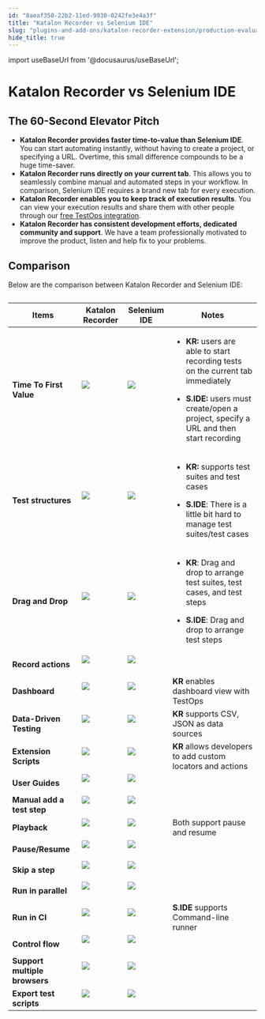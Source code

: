 ```yaml
---
id: "8aeaf350-22b2-11ed-9930-0242fe3e4a3f"
title: "Katalon Recorder vs Selenium IDE"
slug: "plugins-and-add-ons/katalon-recorder-extension/production-evaluation-center/katalon-recorder-vs-selenium-ide"
hide_title: true
---
```

import useBaseUrl from '@docusaurus/useBaseUrl';

    

# <a id="id_katalon-recorder-vs-selenium-ide" class="anchor_top_offset"/><a id="ariaid-title1" class="anchor_top_offset"/>Katalon Recorder vs Selenium IDE

    
    
  
    

## <a id="id_1" class="anchor_top_offset"/>The 60-Second Elevator Pitch

    
      
<ul xmlns="http://www.w3.org/1999/xhtml" className="ul">   <li className="li">     <strong className="ph b">Katalon Recorder provides faster time-to-value than       Selenium IDE</strong>. You can start automating instantly, without     having to create a project, or specifying a URL. Overtime, this     small difference compounds to be a huge time-saver.</li>   <li className="li">     <strong className="ph b">Katalon Recorder runs directly on your current       tab</strong>. This allows you to seamlessly combine manual and     automated steps in your workflow. In comparison, Selenium IDE     requires a brand new tab for every execution.</li>   <li className="li">     <strong className="ph b">Katalon Recorder enables you to keep track of execution       results</strong>. You can view your execution results and share     them with other people through our <a className="xref" href="/about-katalon-platform/katalon-testops-overview">free       TestOps integration</a>.</li>   <li className="li">     <strong className="ph b">Katalon Recorder has consistent development efforts,       dedicated community and support</strong>. We have a team     professionally motivated to improve the product, listen and help     fix to your problems.</li> </ul> 
    
  
    

## <a id="id_2" class="anchor_top_offset"/>Comparison

    
      
<p xmlns="http://www.w3.org/1999/xhtml" className="p">Below are the comparison between Katalon Recorder and Selenium   IDE:</p> 
      
<table xmlns="http://www.w3.org/1999/xhtml" className="table"><caption /><thead className="thead">     <tr className>       <th className="entry anchor_top_offset" id="id_2__entry__1">         <strong className="ph b">Items</strong>       </th>       <th className="entry anchor_top_offset" id="id_2__entry__2">         <strong className="ph b">Katalon Recorder</strong>       </th>       <th className="entry anchor_top_offset" id="id_2__entry__3">         <strong className="ph b">Selenium IDE</strong>       </th>       <th className="entry anchor_top_offset" id="id_2__entry__4">         <strong className="ph b">Notes</strong>       </th>     </tr>   </thead><tbody className="tbody">     <tr className>       <td className="entry" headers="id_2__entry__1 id_2__entry__2 id_2__entry__3 id_2__entry__4 ">         <strong className="ph b">Time To First Value</strong>       </td>       <td className="entry" headers="id_2__entry__1 id_2__entry__2 id_2__entry__3 id_2__entry__4 ">         <img className="image" src={useBaseUrl("https://raw.githubusercontent.com/katalon-studio/docs-images/master/katalon-recorder/docs/jtbd/katalon-recorder-vs-selenium-ide/image1.png")} /><br /><br />       </td>       <td className="entry" headers="id_2__entry__1 id_2__entry__2 id_2__entry__3 id_2__entry__4 ">         <img className="image" src={useBaseUrl("https://raw.githubusercontent.com/katalon-studio/docs-images/master/katalon-recorder/docs/jtbd/katalon-recorder-vs-selenium-ide/image2.png")} /><br /><br />       </td>       <td className="entry" headers="id_2__entry__1 id_2__entry__2 id_2__entry__3 id_2__entry__4 ">         <ul className="ul">           <li className="li">             <p className="p">               <strong className="ph b">KR:</strong> users are able to start recording tests on               the current tab immediately</p>           </li>           <li className="li">             <p className="p">               <strong className="ph b">S.IDE:</strong> users must create/open a project,               specify a URL and then start recording</p>           </li>         </ul>       </td>     </tr>     <tr className>       <td className="entry" headers="id_2__entry__1 id_2__entry__2 id_2__entry__3 id_2__entry__4 ">         <strong className="ph b">Test structures</strong>       </td>       <td className="entry" headers="id_2__entry__1 id_2__entry__2 id_2__entry__3 id_2__entry__4 ">         <img className="image" src={useBaseUrl("https://raw.githubusercontent.com/katalon-studio/docs-images/master/katalon-recorder/docs/jtbd/katalon-recorder-vs-selenium-ide/image1.png")} /><br /><br />       </td>       <td className="entry" headers="id_2__entry__1 id_2__entry__2 id_2__entry__3 id_2__entry__4 ">         <img className="image" src={useBaseUrl("https://raw.githubusercontent.com/katalon-studio/docs-images/master/katalon-recorder/docs/jtbd/katalon-recorder-vs-selenium-ide/image2.png")} /><br /><br />       </td>       <td className="entry" headers="id_2__entry__1 id_2__entry__2 id_2__entry__3 id_2__entry__4 ">         <ul className="ul">           <li className="li">             <p className="p">               <strong className="ph b">KR:</strong> supports test suites and test cases</p>           </li>           <li className="li">             <p className="p">               <strong className="ph b">S.IDE</strong>: There is a little bit hard to manage               test suites/test cases</p>           </li>         </ul>       </td>     </tr>     <tr className>       <td className="entry" headers="id_2__entry__1 id_2__entry__2 id_2__entry__3 id_2__entry__4 ">         <strong className="ph b">Drag and Drop</strong>       </td>       <td className="entry" headers="id_2__entry__1 id_2__entry__2 id_2__entry__3 id_2__entry__4 ">         <img className="image" src={useBaseUrl("https://raw.githubusercontent.com/katalon-studio/docs-images/master/katalon-recorder/docs/jtbd/katalon-recorder-vs-selenium-ide/image1.png")} /><br /><br />       </td>       <td className="entry" headers="id_2__entry__1 id_2__entry__2 id_2__entry__3 id_2__entry__4 ">         <img className="image" src={useBaseUrl("https://raw.githubusercontent.com/katalon-studio/docs-images/master/katalon-recorder/docs/jtbd/katalon-recorder-vs-selenium-ide/image2.png")} /><br /><br />       </td>       <td className="entry" headers="id_2__entry__1 id_2__entry__2 id_2__entry__3 id_2__entry__4 ">         <ul className="ul">           <li className="li">             <p className="p">               <strong className="ph b">KR</strong>: Drag and drop to arrange test suites, test               cases, and test steps</p>           </li>           <li className="li">             <p className="p">               <strong className="ph b">S.IDE</strong>: Drag and drop to arrange test steps</p>           </li>         </ul>       </td>     </tr>     <tr className>       <td className="entry" headers="id_2__entry__1 id_2__entry__2 id_2__entry__3 id_2__entry__4 ">         <strong className="ph b">Record actions</strong>       </td>       <td className="entry" headers="id_2__entry__1 id_2__entry__2 id_2__entry__3 id_2__entry__4 ">         <img className="image" src={useBaseUrl("https://raw.githubusercontent.com/katalon-studio/docs-images/master/katalon-recorder/docs/jtbd/katalon-recorder-vs-selenium-ide/image1.png")} /><br /><br />       </td>       <td className="entry" headers="id_2__entry__1 id_2__entry__2 id_2__entry__3 id_2__entry__4 ">         <img className="image" src={useBaseUrl("https://raw.githubusercontent.com/katalon-studio/docs-images/master/katalon-recorder/docs/jtbd/katalon-recorder-vs-selenium-ide/image1.png")} /><br /><br />       </td>       <td className="entry" headers="id_2__entry__1 id_2__entry__2 id_2__entry__3 id_2__entry__4 ">       </td></tr>     <tr className>       <td className="entry" headers="id_2__entry__1 id_2__entry__2 id_2__entry__3 id_2__entry__4 ">         <strong className="ph b">Dashboard</strong>       </td>       <td className="entry" headers="id_2__entry__1 id_2__entry__2 id_2__entry__3 id_2__entry__4 ">         <img className="image" src={useBaseUrl("https://raw.githubusercontent.com/katalon-studio/docs-images/master/katalon-recorder/docs/jtbd/katalon-recorder-vs-selenium-ide/image1.png")} /><br /><br />       </td>       <td className="entry" headers="id_2__entry__1 id_2__entry__2 id_2__entry__3 id_2__entry__4 ">         <img className="image" src={useBaseUrl("https://raw.githubusercontent.com/katalon-studio/docs-images/master/katalon-recorder/docs/jtbd/katalon-recorder-vs-selenium-ide/image3.png")} /><br /><br />       </td>       <td className="entry" headers="id_2__entry__1 id_2__entry__2 id_2__entry__3 id_2__entry__4 ">         <strong className="ph b">KR</strong> enables dashboard view with TestOps</td>     </tr>     <tr className>       <td className="entry" headers="id_2__entry__1 id_2__entry__2 id_2__entry__3 id_2__entry__4 ">         <strong className="ph b">Data-Driven Testing</strong>       </td>       <td className="entry" headers="id_2__entry__1 id_2__entry__2 id_2__entry__3 id_2__entry__4 ">         <img className="image" src={useBaseUrl("https://raw.githubusercontent.com/katalon-studio/docs-images/master/katalon-recorder/docs/jtbd/katalon-recorder-vs-selenium-ide/image1.png")} /><br /><br />       </td>       <td className="entry" headers="id_2__entry__1 id_2__entry__2 id_2__entry__3 id_2__entry__4 ">         <img className="image" src={useBaseUrl("https://raw.githubusercontent.com/katalon-studio/docs-images/master/katalon-recorder/docs/jtbd/katalon-recorder-vs-selenium-ide/image3.png")} /><br /><br />       </td>       <td className="entry" headers="id_2__entry__1 id_2__entry__2 id_2__entry__3 id_2__entry__4 ">         <strong className="ph b">KR</strong> supports CSV, JSON as data sources</td>     </tr>     <tr className>       <td className="entry" headers="id_2__entry__1 id_2__entry__2 id_2__entry__3 id_2__entry__4 ">         <strong className="ph b">Extension Scripts</strong>       </td>       <td className="entry" headers="id_2__entry__1 id_2__entry__2 id_2__entry__3 id_2__entry__4 ">         <img className="image" src={useBaseUrl("https://raw.githubusercontent.com/katalon-studio/docs-images/master/katalon-recorder/docs/jtbd/katalon-recorder-vs-selenium-ide/image1.png")} /><br /><br />       </td>       <td className="entry" headers="id_2__entry__1 id_2__entry__2 id_2__entry__3 id_2__entry__4 ">         <img className="image" src={useBaseUrl("https://raw.githubusercontent.com/katalon-studio/docs-images/master/katalon-recorder/docs/jtbd/katalon-recorder-vs-selenium-ide/image3.png")} /><br /><br />       </td>       <td className="entry" headers="id_2__entry__1 id_2__entry__2 id_2__entry__3 id_2__entry__4 ">         <strong className="ph b">KR</strong> allows developers to add custom locators         and actions</td>     </tr>     <tr className>       <td className="entry" headers="id_2__entry__1 id_2__entry__2 id_2__entry__3 id_2__entry__4 ">         <strong className="ph b">User Guides</strong>       </td>       <td className="entry" headers="id_2__entry__1 id_2__entry__2 id_2__entry__3 id_2__entry__4 ">         <img className="image" src={useBaseUrl("https://raw.githubusercontent.com/katalon-studio/docs-images/master/katalon-recorder/docs/jtbd/katalon-recorder-vs-selenium-ide/image1.png")} /><br /><br />       </td>       <td className="entry" headers="id_2__entry__1 id_2__entry__2 id_2__entry__3 id_2__entry__4 ">         <img className="image" src={useBaseUrl("https://raw.githubusercontent.com/katalon-studio/docs-images/master/katalon-recorder/docs/jtbd/katalon-recorder-vs-selenium-ide/image1.png")} /><br /><br />       </td>       <td className="entry" headers="id_2__entry__1 id_2__entry__2 id_2__entry__3 id_2__entry__4 ">       </td></tr>     <tr className>       <td className="entry" headers="id_2__entry__1 id_2__entry__2 id_2__entry__3 id_2__entry__4 ">         <strong className="ph b">Manual add a test step</strong>       </td>       <td className="entry" headers="id_2__entry__1 id_2__entry__2 id_2__entry__3 id_2__entry__4 ">         <img className="image" src={useBaseUrl("https://raw.githubusercontent.com/katalon-studio/docs-images/master/katalon-recorder/docs/jtbd/katalon-recorder-vs-selenium-ide/image1.png")} /><br /><br />       </td>       <td className="entry" headers="id_2__entry__1 id_2__entry__2 id_2__entry__3 id_2__entry__4 ">         <img className="image" src={useBaseUrl("https://raw.githubusercontent.com/katalon-studio/docs-images/master/katalon-recorder/docs/jtbd/katalon-recorder-vs-selenium-ide/image1.png")} /><br /><br />       </td>       <td className="entry" headers="id_2__entry__1 id_2__entry__2 id_2__entry__3 id_2__entry__4 ">       </td></tr>     <tr className>       <td className="entry" headers="id_2__entry__1 id_2__entry__2 id_2__entry__3 id_2__entry__4 ">         <strong className="ph b">Playback</strong>       </td>       <td className="entry" headers="id_2__entry__1 id_2__entry__2 id_2__entry__3 id_2__entry__4 ">         <img className="image" src={useBaseUrl("https://raw.githubusercontent.com/katalon-studio/docs-images/master/katalon-recorder/docs/jtbd/katalon-recorder-vs-selenium-ide/image1.png")} /><br /><br />       </td>       <td className="entry" headers="id_2__entry__1 id_2__entry__2 id_2__entry__3 id_2__entry__4 ">         <img className="image" src={useBaseUrl("https://raw.githubusercontent.com/katalon-studio/docs-images/master/katalon-recorder/docs/jtbd/katalon-recorder-vs-selenium-ide/image1.png")} /><br /><br />       </td>       <td className="entry" headers="id_2__entry__1 id_2__entry__2 id_2__entry__3 id_2__entry__4 ">Both support pause and resume</td>     </tr>     <tr className>       <td className="entry" headers="id_2__entry__1 id_2__entry__2 id_2__entry__3 id_2__entry__4 ">         <strong className="ph b">Pause/Resume</strong>       </td>       <td className="entry" headers="id_2__entry__1 id_2__entry__2 id_2__entry__3 id_2__entry__4 ">         <img className="image" src={useBaseUrl("https://raw.githubusercontent.com/katalon-studio/docs-images/master/katalon-recorder/docs/jtbd/katalon-recorder-vs-selenium-ide/image1.png")} /><br /><br />       </td>       <td className="entry" headers="id_2__entry__1 id_2__entry__2 id_2__entry__3 id_2__entry__4 ">         <img className="image" src={useBaseUrl("https://raw.githubusercontent.com/katalon-studio/docs-images/master/katalon-recorder/docs/jtbd/katalon-recorder-vs-selenium-ide/image1.png")} /><br /><br />       </td>       <td className="entry" headers="id_2__entry__1 id_2__entry__2 id_2__entry__3 id_2__entry__4 ">       </td></tr>     <tr className>       <td className="entry" headers="id_2__entry__1 id_2__entry__2 id_2__entry__3 id_2__entry__4 ">         <strong className="ph b">Skip a step</strong>       </td>       <td className="entry" headers="id_2__entry__1 id_2__entry__2 id_2__entry__3 id_2__entry__4 ">         <img className="image" src={useBaseUrl("https://raw.githubusercontent.com/katalon-studio/docs-images/master/katalon-recorder/docs/jtbd/katalon-recorder-vs-selenium-ide/image3.png")} /><br /><br />       </td>       <td className="entry" headers="id_2__entry__1 id_2__entry__2 id_2__entry__3 id_2__entry__4 ">         <img className="image" src={useBaseUrl("https://raw.githubusercontent.com/katalon-studio/docs-images/master/katalon-recorder/docs/jtbd/katalon-recorder-vs-selenium-ide/image1.png")} /><br /><br />       </td>       <td className="entry" headers="id_2__entry__1 id_2__entry__2 id_2__entry__3 id_2__entry__4 ">       </td></tr>     <tr className>       <td className="entry" headers="id_2__entry__1 id_2__entry__2 id_2__entry__3 id_2__entry__4 ">         <strong className="ph b">Run in parallel</strong>       </td>       <td className="entry" headers="id_2__entry__1 id_2__entry__2 id_2__entry__3 id_2__entry__4 ">         <img className="image" src={useBaseUrl("https://raw.githubusercontent.com/katalon-studio/docs-images/master/katalon-recorder/docs/jtbd/katalon-recorder-vs-selenium-ide/image3.png")} /><br /><br />       </td>       <td className="entry" headers="id_2__entry__1 id_2__entry__2 id_2__entry__3 id_2__entry__4 ">         <img className="image" src={useBaseUrl("https://raw.githubusercontent.com/katalon-studio/docs-images/master/katalon-recorder/docs/jtbd/katalon-recorder-vs-selenium-ide/image1.png")} /><br /><br />       </td>       <td className="entry" headers="id_2__entry__1 id_2__entry__2 id_2__entry__3 id_2__entry__4 ">       </td></tr>     <tr className>       <td className="entry" headers="id_2__entry__1 id_2__entry__2 id_2__entry__3 id_2__entry__4 ">         <strong className="ph b">Run in CI</strong>       </td>       <td className="entry" headers="id_2__entry__1 id_2__entry__2 id_2__entry__3 id_2__entry__4 ">         <img className="image" src={useBaseUrl("https://raw.githubusercontent.com/katalon-studio/docs-images/master/katalon-recorder/docs/jtbd/katalon-recorder-vs-selenium-ide/image3.png")} /><br /><br />       </td>       <td className="entry" headers="id_2__entry__1 id_2__entry__2 id_2__entry__3 id_2__entry__4 ">         <img className="image" src={useBaseUrl("https://raw.githubusercontent.com/katalon-studio/docs-images/master/katalon-recorder/docs/jtbd/katalon-recorder-vs-selenium-ide/image1.png")} /><br /><br />       </td>       <td className="entry" headers="id_2__entry__1 id_2__entry__2 id_2__entry__3 id_2__entry__4 ">         <strong className="ph b">S.IDE</strong> supports Command-line runner</td>     </tr>     <tr className>       <td className="entry" headers="id_2__entry__1 id_2__entry__2 id_2__entry__3 id_2__entry__4 ">         <strong className="ph b">Control flow</strong>       </td>       <td className="entry" headers="id_2__entry__1 id_2__entry__2 id_2__entry__3 id_2__entry__4 ">         <img className="image" src={useBaseUrl("https://raw.githubusercontent.com/katalon-studio/docs-images/master/katalon-recorder/docs/jtbd/katalon-recorder-vs-selenium-ide/image1.png")} /><br /><br />       </td>       <td className="entry" headers="id_2__entry__1 id_2__entry__2 id_2__entry__3 id_2__entry__4 ">         <img className="image" src={useBaseUrl("https://raw.githubusercontent.com/katalon-studio/docs-images/master/katalon-recorder/docs/jtbd/katalon-recorder-vs-selenium-ide/image1.png")} /><br /><br />       </td>       <td className="entry" headers="id_2__entry__1 id_2__entry__2 id_2__entry__3 id_2__entry__4 ">       </td></tr>     <tr className>       <td className="entry" headers="id_2__entry__1 id_2__entry__2 id_2__entry__3 id_2__entry__4 ">         <strong className="ph b">Support multiple browsers</strong>       </td>       <td className="entry" headers="id_2__entry__1 id_2__entry__2 id_2__entry__3 id_2__entry__4 ">         <img className="image" src={useBaseUrl("https://raw.githubusercontent.com/katalon-studio/docs-images/master/katalon-recorder/docs/jtbd/katalon-recorder-vs-selenium-ide/image1.png")} /><br /><br />       </td>       <td className="entry" headers="id_2__entry__1 id_2__entry__2 id_2__entry__3 id_2__entry__4 ">         <img className="image" src={useBaseUrl("https://raw.githubusercontent.com/katalon-studio/docs-images/master/katalon-recorder/docs/jtbd/katalon-recorder-vs-selenium-ide/image1.png")} /><br /><br />       </td>       <td className="entry" headers="id_2__entry__1 id_2__entry__2 id_2__entry__3 id_2__entry__4 ">       </td></tr>     <tr className>       <td className="entry" headers="id_2__entry__1 id_2__entry__2 id_2__entry__3 id_2__entry__4 ">         <strong className="ph b">Export test scripts</strong>       </td>       <td className="entry" headers="id_2__entry__1 id_2__entry__2 id_2__entry__3 id_2__entry__4 ">         <img className="image" src={useBaseUrl("https://raw.githubusercontent.com/katalon-studio/docs-images/master/katalon-recorder/docs/jtbd/katalon-recorder-vs-selenium-ide/image1.png")} /><br /><br />       </td>       <td className="entry" headers="id_2__entry__1 id_2__entry__2 id_2__entry__3 id_2__entry__4 ">         <img className="image" src={useBaseUrl("https://raw.githubusercontent.com/katalon-studio/docs-images/master/katalon-recorder/docs/jtbd/katalon-recorder-vs-selenium-ide/image1.png")} /><br /><br />       </td>       <td className="entry" headers="id_2__entry__1 id_2__entry__2 id_2__entry__3 id_2__entry__4 ">       </td></tr>   </tbody></table> 
    
  
